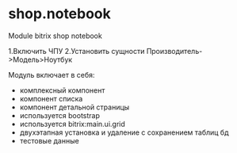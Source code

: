 # shop.notebook
Module bitrix shop notebook

1.Включить ЧПУ
2.Установить сущности Производитель->Модель>Ноутбук

Модуль включает в себя:
- комплексный компонент
- компонент списка
- компонент детальной страницы
- используется bootstrap
- используется bitrix:main.ui.grid
- двухэтапная установка и удаление с сохранением таблиц бд
- тестовые данные